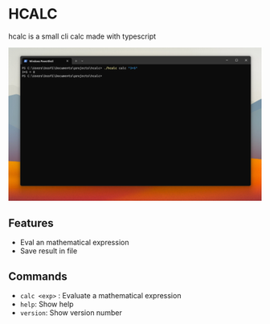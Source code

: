 # HCALC

hcalc is a small cli calc made with typescript

![A fonctional example](./images/example.png)

## Features

- Eval an mathematical expression
- Save result in file

## Commands

- `calc <exp>` : Evaluate a mathematical expression
- `help`: Show help
- `version`: Show version number
